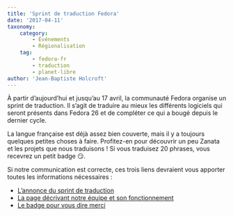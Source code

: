 ```yaml
---
title: 'Sprint de traduction Fedora'
date: '2017-04-11'
taxonomy:
    category:
        - Événements
        - Régionalisation
    tag:
        - fedora-fr
        - traduction
        - planet-libre
author: 'Jean-Baptiste Holcroft'
---
```


À partir d’aujourd’hui et jusqu’au 17 avril, la communauté Fedora organise un sprint de traduction. Il s’agit de traduire au mieux les différents logiciels qui seront présents dans Fedora 26 et de compléter ce qui a bougé depuis le dernier cycle.

La langue française est déjà assez bien couverte, mais il y a toujours quelques petites choses à faire. Profitez-en pour découvrir un peu Zanata et les projets que nous traduisons ! Si vous traduisez 20 phrases, vous recevrez un petit badge 😏.

Si notre communication est correcte, ces trois liens devraient vous apporter toutes les informations nécessaires :

* [L’annonce du sprint de traduction](https://communityblog.fedoraproject.org/fedora-26-translation-sprint/)
* [La page décrivant notre équipe et son fonctionnement](https://fedoraproject.org/wiki/L10N_French_Team)
* [Le badge pour vous dire merci](https://badges.fedoraproject.org/badge/fedora-26-translation-sprint)
